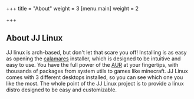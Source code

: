 +++
title = "About"
weight = 3
[menu.main]
weight = 2

+++
## About JJ Linux

JJ linux is arch-based, but don't let that scare you off! Installing is as easy as opening the [calamares](https://calamares.io) installer, which is designed to be intuitive and easy to use. You have the full power of the [AUR](https://aur.archlinux.org) at your fingertips, with thousands of packages from system utils to games like minecraft. JJ Linux comes with 3 different desktops installed, so you can see which one you like the most. The whole point of the JJ  Linux project is to provide a linux distro designed to be easy and customizable.